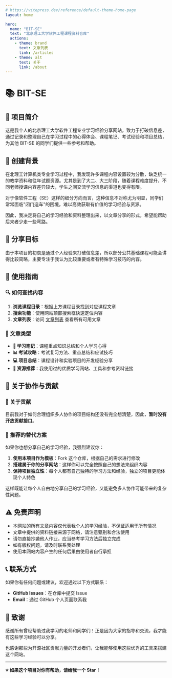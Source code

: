 ```yaml
---
# https://vitepress.dev/reference/default-theme-home-page
layout: home

hero:
  name: "BIT-SE"
  text: "北京理工大学软件工程课程资料仓库"
  actions:
    - theme: brand
      text: 文章列表
      link: /articles
    - theme: alt
      text: 关于
      link: /about
---
```


# 📚 BIT-SE

## 🌟 项目简介

这是我个人的北京理工大学软件工程专业学习经验分享网站，致力于打破信息差，通过记录和整理自己在学习过程中的心得体会、课程笔记、考试经验和项目总结，为其他 BIT-SE 的同学们提供一些参考和帮助。

## 📖 创建背景

在北理工计算机类专业学习过程中，我发现许多课程内容设置较为分散，缺乏统一的教学资料和往年试题资源。尤其是到了大二、大三阶段，随着课程难度提升，不同老师授课内容差异较大，学生之间交流学习信息的渠道也变得有限。

对于像软件工程（SE）这样的细分方向而言，这种信息不对称尤为明显，同学们常常面临"闭门造车"的困境，难以高效获取有价值的学习经验与资源。

因此，我决定将自己的学习经验和资料整理出来，以文章分享的形式，希望能帮助后来者少走一些弯路。

## 🎯 分享目标

由于本项目的初衷是通过个人经验来打破信息差，所以部分公共基础课程可能会讲得比较简略，主要专注于我认为比较重要或者有特殊学习技巧的内容。

## 📝 使用指南

### 🔍 如何查找内容
1. **浏览课程目录**：根据上方课程目录找到对应课程文章
2. **搜索功能**：使用网站顶部搜索框快速定位内容
3. **文章列表**：访问 [文章列表](/articles) 查看所有可用文章

### 📖 文章类型
- **📄 学习笔记**：课程重点知识总结和个人学习心得
- **📊 考试攻略**：考试复习方法、重点总结和应试技巧
- **💻 项目总结**：课程设计和实验项目的开发经验分享
- **🔗 资源推荐**：我使用过的优质学习网站、工具和参考资料链接

## 🤔 关于协作与贡献

### 🚧 关于贡献

目前我对于如何合理组织多人协作的项目结构还没有完全想清楚，因此，**暂时没有开放贡献接口**。

### 🎯 推荐的替代方案

如果你也想分享自己的学习经验，我强烈建议你：

1. **使用本项目作为模板**：Fork 这个仓库，根据自己的需求进行修改
2. **搭建属于你的分享网站**：这样你可以完全按照自己的想法来组织内容
3. **保持项目独立性**：每个人都有自己独特的学习方法和经验，独立的项目更能体现个人特色

这样既能让每个人自由地分享自己的学习经验，又能避免多人协作可能带来的复杂性问题。

## ⚠️ 免责声明
- 本网站的所有文章内容仅代表我个人的学习经验，不保证适用于所有情况
- 文章中提供的资料链接来源于网络，请注意甄别和合法使用
- 请勿直接抄袭他人作业，应当参考学习方法后独立完成
- 如有版权问题，请及时联系我处理
- 使用本网站内容产生的任何后果由使用者自行承担

## 📞 联系方式

如果你有任何问题或建议，欢迎通过以下方式联系：

- **GitHub Issues**：在仓库中提交 Issue
- **Email**：通过 GitHub 个人页面联系我

## 🙏 致谢

感谢所有曾经帮助过我学习的老师和同学们！正是因为大家的指导和交流，我才能有这些学习经验可以分享。

也感谢那些为开源社区贡献力量的开发者们，让我能够使用这些优秀的工具来搭建这个网站。

---

**⭐ 如果这个项目对你有帮助，请给我一个 Star！**
